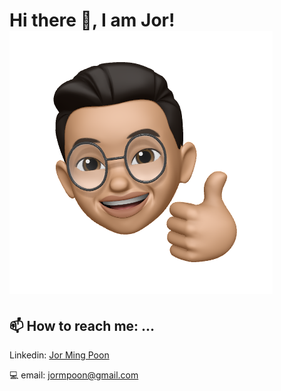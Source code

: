 # Hi there 👋, I am Jor! ![](/img/JMPlogo.png)

## 📫 How to reach me: ...

Linkedin: [Jor Ming Poon](https://www.linkedin.com/in/jor-ming-poon/)

💻 email: jormpoon@gmail.com


<!--
**JorPoon/JorPoon** is a ✨ _special_ ✨ repository because its `README.md` (this file) appears on your GitHub profile.

Here are some ideas to get you started:

- 🔭 I’m currently working on ...
- 🌱 I’m currently learning ...
- 👯 I’m looking to collaborate on ...
- 🤔 I’m looking for help with ...
- 💬 Ask me about ...
- 📫 How to reach me: ...
- 😄 Pronouns: ...
- ⚡ Fun fact: ...
-->
